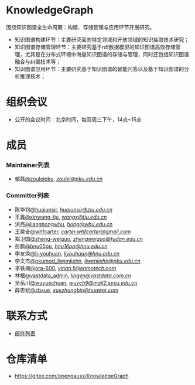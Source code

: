 # KnowledgeGraph

围绕知识图谱全生命周期：构建、存储管理与应用环节开展研究。

- 知识图谱构建环节：主要研究面向特定领域和开放领域的知识抽取技术研究；
- 知识图谱存储管理环节：主要研究基于rdf数据模型的知识图谱高效存储管理，尤其是在分布式环境中海量知识图谱的存储与管理，同时还包括知识图谱融合与纠偏技术等；
- 知识图谱应用环节：主要研究基于知识图谱的智能问答以及基于知识图谱的分析推理技术；

# 组织会议

- 公开的会议时间：北京时间，每双周三下午，14点~15点

# 成员

### Maintainer列表

- 邹磊[@zouleipku](https://gitee.com/zouleipku), *zoulei@pku.edu.cn*

### Committer列表

- 陈华钧[@huajunsir](https://gitee.com/huajunsir), *huajunsir@zju.edu.cn*
- 王鑫[@xinwang-tju](https://gitee.com/xinwang-tju), *wangx@tju.edu.cn*
- 洪亮[@lianghongwhu](https://gitee.com/lianghongwhu), *hong@whu.edu.cn*
- 王昊奋[@whfcarter](https://gitee.com/whfcarter), *carter.whfcarter@gmail.com*
- 郑卫国[@zheng-weiguo](https://gitee.com/zheng-weiguo), *zhengweiguo@fudan.edu.cn*
- 彭鹏[@bnu05pp](https://gitee.com/bnu05pp), *hnu16pp@hnu.edu.cn*
- 李友焕[@li-youhuan](https://gitee.com/li-youhuan), *liyouhuan@hnu.edu.cn*
- 李文杰[@pkumod_liwenjiehn](https://gitee.com/pkumod_liwenjiehn), *liwenjiehn@pku.edu.cn*
- 李轶楠[@ora-600](https://gitee.com/ora-600), *yinan.li@enmotech.com*
- 林根[@vastdata_admin](https://gitee.com/vastdata_admin), *lingen@vastdata.com.cn*
- 吴岳川[@wuyuechuan](https://gitee.com/wuyuechuan), *wuych9@mail2.sysu.edu.cn*
- 薛忠斌[@zbxue](https://gitee.com/zbxue), *xuezhongbin@huawei.com*

# 联系方式

- [邮件列表](https://mailweb.opengauss.org/postorius/lists/knowledgegraph.opengauss.org/)

# 仓库清单

- https://gitee.com/opengauss/KnowledgeGraph

